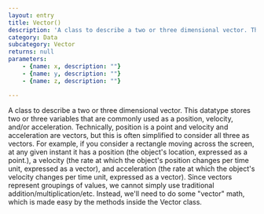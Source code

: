 ```yaml
---
layout: entry
title: Vector()
description: 'A class to describe a two or three dimensional vector. This datatype stores two or three variables that are commonly used as a position, velocity, and/or acceleration. Technically, position is a point and velocity and acceleration are vectors, but this is often simplified to consider all three as vectors. For example, if you consider a rectangle moving across the screen, at any given instant it has a position (the object''s location, expressed as a point.), a velocity (the rate at which the object''s position changes per time unit, expressed as a vector), and acceleration (the rate at which the object''s velocity changes per time unit, expressed as a vector). Since vectors represent groupings of values, we cannot simply use traditional addition/multiplication/etc. Instead, we''ll need to do some "vector" math, which is made easy by the methods inside the Vector class.'
category: Data
subcategory: Vector
returns: null
parameters:
    - {name: x, description: ""}
    - {name: y, description: ""}
    - {name: z, description: ""}

---
```

A class to describe a two or three dimensional vector. This datatype stores two or three variables that are commonly used as a position, velocity, and/or acceleration. Technically, position is a point and velocity and acceleration are vectors, but this is often simplified to consider all three as vectors. For example, if you consider a rectangle moving across the screen, at any given instant it has a position (the object's location, expressed as a point.), a velocity (the rate at which the object's position changes per time unit, expressed as a vector), and acceleration (the rate at which the object's velocity changes per time unit, expressed as a vector). Since vectors represent groupings of values, we cannot simply use traditional addition/multiplication/etc. Instead, we'll need to do some "vector" math, which is made easy by the methods inside the Vector class.